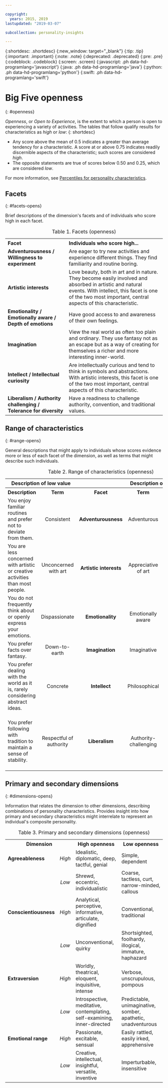 ```yaml
---

copyright:
  years: 2015, 2019
lastupdated: "2019-03-07"

subcollection: personality-insights

---
```


{:shortdesc: .shortdesc}
{:new_window: target="_blank"}
{:tip: .tip}
{:important: .important}
{:note: .note}
{:deprecated: .deprecated}
{:pre: .pre}
{:codeblock: .codeblock}
{:screen: .screen}
{:javascript: .ph data-hd-programlang='javascript'}
{:java: .ph data-hd-programlang='java'}
{:python: .ph data-hd-programlang='python'}
{:swift: .ph data-hd-programlang='swift'}

# Big Five openness
{: #openness}

*Openness*, or *Open to Experience*, is the extent to which a person is open to experiencing a variety of activities. The tables that follow qualify results for characteristics as *high* or *low*:
{: shortdesc}

-   Any score above the mean of 0.5 indicates a greater than average tendency for a characteristic. A score at or above 0.75 indicates readily discernible aspects of the characteristic; such scores are considered *high*.
-   The opposite statements are true of scores below 0.50 and 0.25, which are considered *low*.

For more information, see [Percentiles for personality characteristics](/docs/services/personality-insights/numeric.html#percentiles).

## Facets
{: #facets-opens}

Brief descriptions of the dimension's facets and of individuals who score high in each facet.

<table>
  <caption>Table 1. Facets (openness)</caption>
  <tr>
    <th style="text-align:left">Facet</th>
    <th style="text-align:left">Individuals who score high...</th>
  </tr>
  <tr>
    <td><strong>Adventurousness / Willingness to experiment</strong></td>
    <td>Are eager to try new activities and experience different things.
    They find familiarity and routine boring.</td>
  </tr>
  <tr>
    <td><strong>Artistic interests</strong></td>
    <td>Love beauty, both in art and in nature. They become easily involved
    and absorbed in artistic and natural events. With intellect, this facet
    is one of the two most important, central aspects of this
    characteristic.</td>
  </tr>
  <tr>
    <td><strong>Emotionality / Emotionally aware / Depth of emotions</strong></td>
    <td>Have good access to and awareness of their own feelings.</td>
  </tr>
  <tr>
    <td><strong>Imagination</strong></td>
    <td>View the real world as often too plain and ordinary. They use
    fantasy not as an escape but as a way of creating for themselves a
    richer and more interesting inner-world.</td>
  </tr>
  <tr>
    <td><strong>Intellect / Intellectual curiosity</strong></td>
    <td>Are intellectually curious and tend to think in symbols and
    abstractions. With artistic interests, this facet is one of the two
    most important, central aspects of this characteristic.</td>
  </tr>
  <tr>
    <td><strong>Liberalism / Authority challenging / Tolerance for diversity</strong></td>
    <td>Have a readiness to challenge authority, convention, and traditional
    values.</td>
  </tr>
</table>

## Range of characteristics
{: #range-opens}

General descriptions that might apply to individuals whose scores evidence more or less of each facet of the dimension, as well as terms that might describe such individuals.

<table summary="For the facet listed in the middle column of each row, the first two columns provide a description and a term for individuals with low scores for the facet, and the last two columns provide a term and a description for individuals with high scores for the facet.">
  <caption>Table 2. Range of characteristics (openness)</caption>
  <tr>
    <th id="lowValue" colspan="2" style="text-align:center">
      Description of low value
    </th>
    <th id="blank"></th>
    <th id="highValue" colspan="2" style="text-align:center">
      Description of high value
    </th>
  </tr>
  <tr>
    <th id="lowDescription" headers="lowValue" style="text-align:left; width: 23%">
      Description
    </th>
    <th id="lowTerm" headers="lowValue" style="text-align:center; width: 16%">
      Term
    </th>
    <th id="facet" headers="blank" style="text-align:center; width: 16%">
      Facet
    </th>
    <th id="highTerm" headers="highValue" style="text-align:center; width: 16%">
      Term
    </th>
    <th id="highDescription" headers="highValue" style="text-align:right">
      Description
    </th>
  </tr>
  <tr>
    <td headers="lowValue lowDescription" style="text-align:left">
      You enjoy familiar routines and prefer not to deviate from them.
    </td>
    <td headers="lowValue lowTerm" style="text-align:center">
      Consistent
    </td>
    <td headers="blank facet" style="text-align:center">
      <strong>Adventurousness</strong>
    </td>
    <td headers="highValue highTerm" style="text-align:center">
      Adventurous
    </td>
    <td headers="highValue highDescription" style="text-align:right">
      You are eager to experience new things.
    </td>
  </tr>
  <tr>
    <td headers="lowValue lowDescription" style="text-align:left">
      You are less concerned with artistic or creative activities than
      most people.
    </td>
    <td headers="lowValue lowTerm" style="text-align:center">
      Unconcerned with art
    </td>
    <td headers="blank facet" style="text-align:center">
      <strong>Artistic interests</strong>
    </td>
    <td headers="highValue highTerm" style="text-align:center">
      Appreciative of art
    </td>
    <td headers="highValue highDescription" style="text-align:right">
      You enjoy beauty and seek out creative experiences.
    </td>
  </tr>
  <tr>
    <td headers="lowValue lowDescription" style="text-align:left">
      You do not frequently think about or openly express your emotions.
    </td>
    <td headers="lowValue lowTerm" style="text-align:center">
      Dispassionate
    </td>
    <td headers="blank facet" style="text-align:center">
      <strong>Emotionality</strong>
    </td>
    <td headers="highValue highTerm" style="text-align:center">
      Emotionally aware
    </td>
    <td headers="highValue highDescription" style="text-align:right">
      You are aware of your feelings and how to express them.
    </td>
  </tr>
  <tr>
    <td headers="lowValue lowDescription" style="text-align:left">
      You prefer facts over fantasy.
    </td>
    <td headers="lowValue lowTerm" style="text-align:center">
      Down-to-earth
    </td>
    <td headers="blank facet" style="text-align:center">
      <strong>Imagination</strong>
    </td>
    <td headers="highValue highTerm" style="text-align:center">
      Imaginative
    </td>
    <td headers="highValue highDescription" style="text-align:right">
      You have a wild imagination.
    </td>
  </tr>
  <tr>
    <td headers="lowValue lowDescription" style="text-align:left">
      You prefer dealing with the world as it is, rarely considering
      abstract ideas.
    </td>
    <td headers="lowValue lowTerm" style="text-align:center">
      Concrete
    </td>
    <td headers="blank facet" style="text-align:center">
      <strong>Intellect</strong>
    </td>
    <td headers="highValue highTerm" style="text-align:center">
      Philosophical
    </td>
    <td headers="highValue highDescription" style="text-align:right">
      You are open to and intrigued by new ideas and love to explore them.
    </td>
  </tr>
  <tr>
    <td headers="lowValue lowDescription" style="text-align:left">
      You prefer following with tradition to maintain a sense of stability.
    </td>
    <td headers="lowValue lowTerm" style="text-align:center">
      Respectful of authority
    </td>
    <td headers="blank facet" style="text-align:center">
      <strong>Liberalism</strong>
    </td>
    <td headers="highValue highTerm" style="text-align:center">
      Authority-challenging
    </td>
    <td headers="highValue highDescription" style="text-align:right">
      You prefer to challenge authority and traditional values to help
      bring about change.
    </td>
  </tr>
</table>

## Primary and secondary dimensions
{: #dimensions-opens}

Information that relates the dimension to other dimensions, describing combinations of personality characteristics. Provides insight into how primary and secondary characteristics might interrelate to represent an individual's composite personality.

<table>
  <caption>Table 3. Primary and secondary dimensions (openness)</caption>
  <tr>
    <th colspan="2" style="width:30%">Dimension</th>
    <th style="width:35%">High openness</th>
    <th style="width:35%">Low openness</th>
  </tr>
  <tr>
    <td style="text-align:left"><strong>Agreeableness</strong></td>
    <td style="text-align:center"><em>High</em></td>
    <td>Idealistic, diplomatic, deep, tactful, genial</td>
    <td>Simple, dependent</td>
  </tr>
  <tr>
    <td></td>
    <td style="text-align:center"><em>Low</em></td>
    <td>Shrewd, eccentric, individualistic</td>
    <td>Coarse, tactless, curt, narrow-minded, callous</td>
  </tr>
  <tr>
    <td style="text-align:left"><strong>Conscientiousness</strong></td>
    <td style="text-align:center"><em>High</em></td>
    <td>Analytical, perceptive, informative, articulate, dignified</td>
    <td>Conventional, traditional</td>
  </tr>
  <tr>
    <td></td>
    <td style="text-align:center"><em>Low</em></td>
    <td>Unconventional, quirky</td>
    <td>Shortsighted, foolhardy, illogical, immature, haphazard</td>
  </tr>
  <tr>
    <td style="text-align:left"><strong>Extraversion</strong></td>
    <td style="text-align:center"><em>High</em></td>
    <td>Worldly, theatrical, eloquent, inquisitive, intense</td>
    <td>Verbose, unscrupulous, pompous</td>
  </tr>
  <tr>
    <td></td>
    <td style="text-align:center"><em>Low</em></td>
    <td>Introspective, meditative, contemplating, self-examining, inner-directed</td>
    <td>Predictable, unimaginative, somber, apathetic, unadventurous</td>
  </tr>
  <tr>
    <td style="text-align:left"><strong>Emotional range</strong></td>
    <td style="text-align:center"><em>High</em></td>
    <td>Passionate, excitable, sensual</td>
    <td>Easily rattled, easily irked, apprehensive</td>
  </tr>
  <tr>
    <td></td>
    <td style="text-align:center"><em>Low</em></td>
    <td>Creative, intellectual, insightful, versatile, inventive</td>
    <td>Imperturbable, insensitive</td>
  </tr>
</table>
